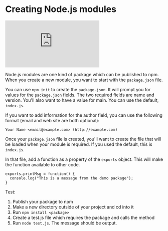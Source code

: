 <!--
title: 11 - Creating Node.js modules
featured: true
-->

# Creating Node.js modules

<iframe src="https://www.youtube.com/embed/3I78ELjTzlQ" frameborder="0" allowfullscreen></iframe>

Node.js modules are one kind of package which can be published to npm. When you create a new module, you want to start with the `package.json` file.

You can use `npm init` to create the `package.json`. It will prompt you for values for the `package.json` fields. The two required fields are name and version. You'll also want to have a value for main. You can use the default, `index.js`.

If you want to add information for the author field, you can use the following format (email and web site are both optional):

```
Your Name <email@example.com> (http://example.com)
```

Once your `package.json` file is created, you'll want to create the file that will be loaded when your module is required. If you used the default, this is `index.js`.

In that file, add a function as a property of the `exports` object. This will make the function available to other code.

```
exports.printMsg = function() {
  console.log("This is a message from the demo package");
}
```

Test:

1. Publish your package to npm
1. Make a new directory outside of your project and cd into it
1. Run `npm install <package>`
1. Create a test.js file which requires the package and calls the method
1. Run `node test.js`. The message should be output.
